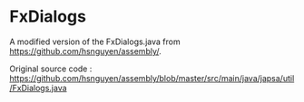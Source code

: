 # FxDialogs
A modified version of the FxDialogs.java from https://github.com/hsnguyen/assembly/.

Original source code : https://github.com/hsnguyen/assembly/blob/master/src/main/java/japsa/util/FxDialogs.java
